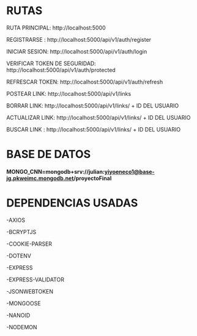 # RUTAS
RUTA PRINCIPAL:  http://localhost:5000

REGISTRARSE : http://localhost:5000/api/v1/auth/register

INICIAR SESION: http://localhost:5000/api/v1/auth/login

VERIFICAR TOKEN DE SEGURIDAD: http://localhost:5000/api/v1/auth/protected

REFRESCAR TOKEN: http://localhost:5000/api/v1/auth/refresh

POSTEAR LINK: http://localhost:5000/api/v1/links

BORRAR LINK: http://localhost:5000/api/v1/links/ + ID DEL USUARIO

ACTUALIZAR LINK: http://localhost:5000/api/v1/links/ + ID DEL USUARIO

BUSCAR LINK : http://localhost:5000/api/v1/links/ + ID DEL USUARIO

# BASE DE DATOS

#### MONGO_CNN=mongodb+srv://julian:yiyoeneco1@base-jg.pkweimc.mongodb.net/proyectoFinal


# DEPENDENCIAS USADAS

-AXIOS

-BCRYPTJS

-COOKIE-PARSER

-DOTENV

-EXPRESS

-EXPRESS-VALIDATOR

-JSONWEBTOKEN

-MONGOOSE

-NANOID

-NODEMON


